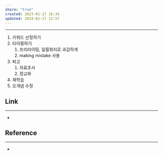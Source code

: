 ```yaml
---
share: "true"
created: 2023-01-17 16:34
updated: 2024-01-17 12:57
---
```


---

1. 키워드 선정하기
2. 타이핑하기 
	1. 프리라이팅, 일필휘지로 과감하게
	2. making mistake 사용
3. 퇴고
	1. 자료조사
	2. 정교화
4. 재학습
5. 오개념 수정

## Link
---
- 


## Reference
---
- 